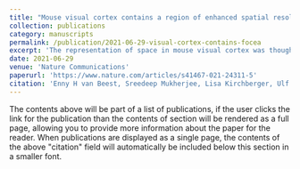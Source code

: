 ```yaml
---
title: "Mouse visual cortex contains a region of enhanced spatial resolution"
collection: publications
category: manuscripts
permalink: /publication/2021-06-29-visual-cortex-contains-focea
excerpt: 'The representation of space in mouse visual cortex was thought to be relatively uniform. Here we reveal, using population receptive-field (pRF) mapping techniques, that mouse visual cortex contains a region in which pRFs are considerably smaller. This region, the “focea,” represents a location in space in front of, and slightly above, the mouse. Using two-photon imaging we show that the smaller pRFs are due to lower scatter of receptive-fields at the focea and an over-representation of binocular regions of space. We show that receptive-fields of single-neurons in areas LM and AL are smaller at the focea and that mice have improved visual resolution in this region of space. Furthermore, freely moving mice make compensatory eye-movements to hold this region in front of them. Our results indicate that mice have spatial biases in their visual processing, a finding that has important implications for the use of the mouse model of vision.'
date: 2021-06-29
venue: 'Nature Communications'
paperurl: 'https://www.nature.com/articles/s41467-021-24311-5'
citation: 'Enny H van Beest, Sreedeep Mukherjee, Lisa Kirchberger, Ulf H Schnabel, Chris van der Togt, Rob RM Teeuwen, Areg Barsegyan, Arne F Meyer, Jasper Poort, Pieter R Roelfsema, Matthew W Self (2021). &quot;Mouse visual cortex contains a region of enhanced spatial resolution.&quot; <i>Nature communications 1</i>. '
---
```


The contents above will be part of a list of publications, if the user clicks the link for the publication than the contents of section will be rendered as a full page, allowing you to provide more information about the paper for the reader. When publications are displayed as a single page, the contents of the above "citation" field will automatically be included below this section in a smaller font.